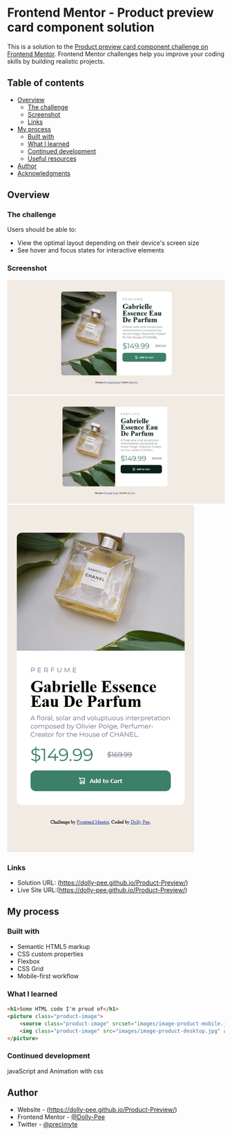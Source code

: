 # Frontend Mentor - Product preview card component solution

This is a solution to the [Product preview card component challenge on Frontend Mentor](https://www.frontendmentor.io/challenges/product-preview-card-component-GO7UmttRfa). Frontend Mentor challenges help you improve your coding skills by building realistic projects. 

## Table of contents

- [Overview](#overview)
  - [The challenge](#the-challenge)
  - [Screenshot](#screenshot)
  - [Links](#links)
- [My process](#my-process)
  - [Built with](#built-with)
  - [What I learned](#what-i-learned)
  - [Continued development](#continued-development)
  - [Useful resources](#useful-resources)
- [Author](#author)
- [Acknowledgments](#acknowledgments)


## Overview

### The challenge

Users should be able to:

- View the optimal layout depending on their device's screen size
- See hover and focus states for interactive elements

### Screenshot

![desktop view active](./images/Screenshot%202023-07-22%20185940.jpg)
![desktop view active state](./images/Screenshot%202023-07-22%20190033.jpg)
![mobile view](./images/Screenshot%202023-07-22%20at%2018-51-40%20Frontend%20Mentor%20Product%20preview%20card%20component.png)


### Links

- Solution URL: (https://dolly-pee.github.io/Product-Preview/)
- Live Site URL:(https://dolly-pee.github.io/Product-Preview/)

## My process

### Built with

- Semantic HTML5 markup
- CSS custom properties
- Flexbox
- CSS Grid
- Mobile-first workflow


### What I learned


```html
<h1>Some HTML code I'm proud of</h1>
<picture class="product-image">
    <source class="product-image" srcset="images/image-product-mobile.jpg" media="(max-width: 600px)">
    <img class="product-image" src="images/image-product-desktop.jpg" alt="">
</picture>
```

### Continued development

javaScript and Animation with css


## Author

- Website - (https://dolly-pee.github.io/Product-Preview/)
- Frontend Mentor - [@Dolly-Pee](https://www.frontendmentor.io/profile/Dolly-Pee)
- Twitter - [@precimyte](https://twitter.com/Precimyte)
